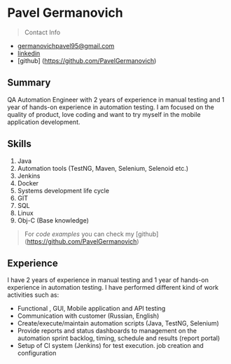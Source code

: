 # Pavel Germanovich

> Contact Info
* germanovichpavel95@gmail.com
* [linkedin](https://www.linkedin.com/in/pavel-germanovich-8ba9101a1/)
* [github] (https://github.com/PavelGermanovich)

## Summary
QA Automation Engineer with 2 years of experience in manual testing and 1 year of hands-on experience in automation testing. I am focused on the quality of product, love coding and want to try myself in the mobile application development.

## Skills
1. Java
2. Automation tools (TestNG, Maven, Selenium, Selenoid etc.)
3. Jenkins
4. Docker
5. Systems development life cycle
6. GIT
7. SQL
8. Linux
9. Obj-C (Base knowledge)

> For *code examples* you can check my [github] (https://github.com/PavelGermanovich)

## Experience
I have 2 years of experience in manual testing and 1 year of hands-on experience in automation testing. I have performed different kind of work activities such as:
-  Functional , GUI, Mobile application and API testing
-  Communication with customer (Russian, English)
- Create/execute/maintain automation scripts (Java, TestNG, Selenium)
- Provide reports and status dashboards to management on the automation sprint backlog, timing, schedule and results (report portal)
- Setup of CI system (Jenkins) for test execution. job creation and configuration

